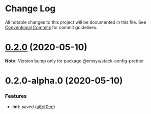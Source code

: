# Change Log

All notable changes to this project will be documented in this file.
See [Conventional Commits](https://conventionalcommits.org) for commit guidelines.

# [0.2.0](https://github.com/kamontat/nmsys/compare/@nmsys/stack-config-prettier@0.2.0-alpha.0...@nmsys/stack-config-prettier@0.2.0) (2020-05-10)

**Note:** Version bump only for package @nmsys/stack-config-prettier





# 0.2.0-alpha.0 (2020-05-10)


### Features

* **init:** saved ([a6cf0ee](https://github.com/kamontat/nmsys/commit/a6cf0eeb9f6b981859ff5f098163d9ea45eb0442))

